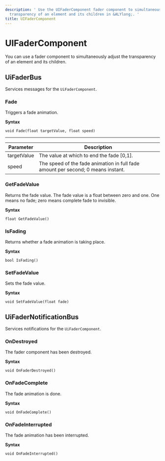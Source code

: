 ```yaml
---
description: ' Use the UIFaderComponent fader component to simultaneously adjust the
  transparency of an element and its children in &ALYlong;. '
title: UIFaderComponent
---
```

# UIFaderComponent<a name="lua-scripting-ces-api-ui-uifadercomponent"></a>

You can use a fader component to simultaneously adjust the transparency of an element and its children\.

## UiFaderBus<a name="lua-scripting-ces-api-ui-uifadercomponent-uifaderbus"></a>

Services messages for the `UiFaderComponent`\.

### Fade<a name="lua-scripting-ces-api-ui-uifadercomponent-uifaderbus-fade"></a>

Triggers a fade animation\.

**Syntax**

```
void Fade(float targetValue, float speed)
```


****  

| Parameter | Description | 
| --- | --- | 
| targetValue | The value at which to end the fade \[0,1\]\. | 
| speed | The speed of the fade animation in full fade amount per second; 0 means instant\. | 

### GetFadeValue<a name="lua-scripting-ces-api-ui-uifadercomponent-uifaderbus-getfadevalue"></a>

Returns the fade value\. The fade value is a float between zero and one\. One means no fade; zero means complete fade to invisible\.

**Syntax**

```
float GetFadeValue()
```

### IsFading<a name="lua-scripting-ces-api-ui-uifadercomponent-uifaderbus-isfading"></a>

Returns whether a fade animation is taking place\.

**Syntax**

```
bool IsFading()
```

### SetFadeValue<a name="lua-scripting-ces-api-ui-uifadercomponent-uifaderbus-setfadevalue"></a>

Sets the fade value\.

**Syntax**

```
void SetFadeValue(float fade)
```

## UiFaderNotificationBus<a name="lua-scripting-ces-api-ui-uifadercomponent-uifadernotificationbus"></a>

Services notifications for the `UiFaderComponent`\.

### OnDestroyed<a name="lua-scripting-ces-api-ui-uifadercomponent-uifadernotificationbus-ondestroyed"></a>

The fader component has been destroyed\.

**Syntax**

```
void OnFaderDestroyed()
```

### OnFadeComplete<a name="lua-scripting-ces-api-ui-uifadercomponent-uifadernotificationbus-onfadecomplete"></a>

The fade animation is done\.

**Syntax**

```
void OnFadeComplete()
```

### OnFadeInterrupted<a name="lua-scripting-ces-api-ui-uifadercomponent-uifadernotificationbus-onfadeinterrupted"></a>

The fade animation has been interrupted\.

**Syntax**

```
void OnFadeInterrupted()
```